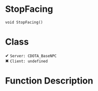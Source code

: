 # StopFacing
```
void StopFacing()
```
# Class
✔ `Server: CDOTA_BaseNPC`  
✖ `Client: undefined`  

# Function Description

